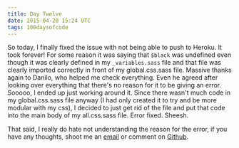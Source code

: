 ```yaml
---
title: Day Twelve
date: 2015-04-20 15:24 UTC
tags: 100daysofcode
---
```


So today, I finally fixed the issue with not being able to push to Heroku. It took forever! For some reason it was saying that `$black` was undefined even though it was clearly defined in my `_variables.sass` file and that file was clearly imported correctly in front of my global.css.sass file. Massive thanks again to Danilo, who helped me check everything. Even he agreed after looking over everything that there's no reason for it to be giving an error. Sooooo, I ended up just working around it. Since there wasn't much code in my global.css.sass file anyway (I had only created it to try and be more modular with my css), I decided to just get rid of the file and put that code into the main body of my all.css.sass file. Error fixed. Sheesh.

That said, I really do hate not understanding the reason for the error, if you have any thoughts, shoot me an [email](mailto:amber.aultman@gmail.com) or comment on [Github](http://bit.ly/ambergithub).
